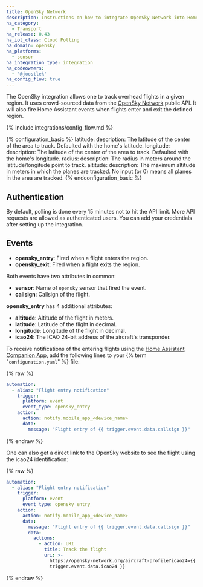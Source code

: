 ```yaml
---
title: OpenSky Network
description: Instructions on how to integrate OpenSky Network into Home Assistant.
ha_category:
  - Transport
ha_release: 0.43
ha_iot_class: Cloud Polling
ha_domain: opensky
ha_platforms:
  - sensor
ha_integration_type: integration
ha_codeowners:
  - '@joostlek'
ha_config_flow: true
---
```


The OpenSky integration allows one to track overhead flights in a given region. It uses crowd-sourced data from the [OpenSky Network](https://opensky-network.org/) public API. It will also fire Home Assistant events when flights enter and exit the defined region.

{% include integrations/config_flow.md %}

{% configuration_basic %}
latitude:
  description: The latitude of the center of the area to track. Defaulted with the home's latitude.
longitude:
  description: The latitude of the center of the area to track. Defaulted with the home's longitude.
radius:
  description: The radius in meters around the latitude/longitude point to track.
altitude:
  description: The maximum altitude in meters in which the planes are tracked. No input (or 0) means all planes in the area are tracked.
{% endconfiguration_basic %}

## Authentication

By default, polling is done every 15 minutes not to hit the API limit.
More API requests are allowed as authenticated users.
You can add your credentials after setting up the integration.

## Events

- **opensky_entry**: Fired when a flight enters the region.
- **opensky_exit**: Fired when a flight exits the region.

Both events have two attributes in common:

- **sensor**: Name of `opensky` sensor that fired the event.
- **callsign**: Callsign of the flight.

**opensky_entry** has 4 additional attributes:

- **altitude**: Altitude of the flight in meters.
- **latitude**: Latitude of the flight in decimal.
- **longitude**: Longitude of the flight in decimal.
- **icao24**: The ICAO 24-bit address of the aircraft's transponder.

To receive notifications of the entering flights using the [Home Assistant Companion App](https://companion.home-assistant.io/), add the following lines to your {% term "`configuration.yaml`" %} file:

{% raw %}

```yaml
automation:
  - alias: "Flight entry notification"
    trigger:
      platform: event
      event_type: opensky_entry
    action:
      action: notify.mobile_app_<device_name>
      data:
        message: "Flight entry of {{ trigger.event.data.callsign }}"
```
{% endraw %}

One can also get a direct link to the OpenSky website to see the flight using the icao24 identification:

{% raw %}

```yaml
automation:
  - alias: "Flight entry notification"
    trigger:
      platform: event
      event_type: opensky_entry
    action:
      action: notify.mobile_app_<device_name>
      data:
        message: "Flight entry of {{ trigger.event.data.callsign }}"
        data:
          actions:
            - action: URI
              title: Track the flight
              uri: >-
                https://opensky-network.org/aircraft-profile?icao24={{
                trigger.event.data.icao24 }}
```
{% endraw %}
